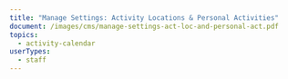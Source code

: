 ```yaml
---
title: "Manage Settings: Activity Locations & Personal Activities"
document: /images/cms/manage-settings-act-loc-and-personal-act.pdf
topics:
  - activity-calendar
userTypes:
  - staff
---
```

